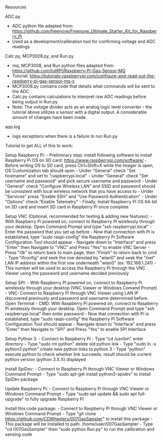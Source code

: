 Resources

ADC.py
- ADC python file adapted from: https://github.com/freenove/Freenove_Ultimate_Starter_Kit_for_Raspberry_Pi
- Used as a development/calibration tool for confirming voltage and ADC readings


Calc.py, MCP3008.py, and Run.py
- mq, MCP3008, and Run python files adapted from: https://github.com/tutRPi/Raspberry-Pi-Gas-Sensor-MQ
- Tutorial: https://tutorials-raspberrypi.com/configure-and-read-out-the-raspberry-pi-gas-sensor-mq-x
- MCP3008.py contains code that details what commands will be sent to the ADC
- Calc.py contains calculations to interpret raw ADC readings before being output in Run.py
- Note: The voltage divider acts as an analog logic level converter - the tutorial above utilizes a sensor with a digital output. A considerable amount of changes have been made.

app.log
- logs exceptions when there is a failure to run Run.py

Tutorial to get ALL of this to work:	

Setup Raspberry Pi:
	- Preliminary step: install following software to install Raspberry Pi OS on SD card: https://www.raspberrypi.com/software/
	- Before writing OS to SD card, press Ctrl+Shift+X while the Imager is open, OS Customization tab should open
	- Under "General" check "Set hostname" and set to "raspberrypi.local"
	- Under "General" check "Set username and password" and pick secure username and password
	- Under "General" check "Configure Wireless LAN" and SSID and password should be consistent with local wireless network that you have access to
	- Under "Services" press "Enable SSH" and "Use Password Authentication"
	- Under "Options" check "Enable Telemetry"
	- Finally, Install Raspberry Pi OS 64-bit on SD card and insert SD card in Raspberry Pi once complete

Setup VNC (Optional, recommended for testing & adding new features):
	- With Raspberry Pi powered on, connect to Raspberry Pi wirelessly through your desktop. Open Command Prompt and type "ssh raspberrypi.local"
	- Enter the password that you set up before
	- Now that connection with Pi is established, type "sudo raspi-config" the Raspberry Pi Software Configuration Tool should appear
	- Navigate down to "Interface" and press "Enter" then Navigate to "VNC" and Press "Yes" to enable VNC Server
	- Press "Ok" to return back to main page, then "Finish" to return back to cmd
	- Type "ifconfig" and seek the row denoted by "wlan0" and seek the "inet" LAN IP address within the first row underneath "wlan0" (ex: 192.168.1.241)
	- This number will be used to access the Raspberry Pi through the VNC Viewer using the password and username decided previously

Setup SPI:
	- With Raspberry Pi powered on, connect to Raspberry Pi wirelessly through your desktop (VNC Viewer or Windows Comand Prompt)
		- VNC: Connect to Raspberry Pi through VNC Viewer using LAN IP discovered previously and password and username determined before. Open Terminal
		- CMD: With Raspberry Pi powered on, connect to Raspberry Pi wirelessly through your desktop. Open Command Prompt and type "ssh raspberrypi.local" then enter password
	- Now that connection with Pi is established, type "sudo raspi-config" the Raspberry Pi Software Configuration Tool should appear
	- Navigate down to "Interface" and press "Enter" then Navigate to "SPI" and Press "Yes" to enable SPI Interface
	
Setup Python 3:
	- Connect to Raspberry Pi
	- Type "cd /usr/bin" enter directory
	- Type "sudo rm python" delete old python link
	- Type "sudo ln -s python3 python" create new python links to python 3
	- Type "python" execute python to check whether link succeeds. result should be current python version (python 3.X.X) displayed

Install SpiDev:
	- Connect to Raspberry Pi through VNC Viewer or Windows Command Prompt
	- Type "sudo apt-get install python3-spidev" to install SpiDev package

Update Raspberry Pi:
	- Connect to Raspberry Pi through VNC Viewer or Windows Command Prompt
	- Type "sudo apt update && sudo apt full-upgrade" to fully upgrade Raspberry Pi

Install this code package:
	- Connect to Raspberry Pi through VNC Viewer or Windows Command Prompt
	- Type "git clone https://github.com/CDWheelers/007GasSampler" to install this package
 	- This package will be installed to path: /home/user/007GasSampler
  	- Type "cd 007GasSampler" then "sudo python Run.py" to run the calibration and sensing code


   
